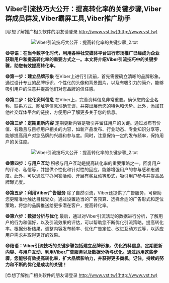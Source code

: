 ## **Viber引流技巧大公开：提高转化率的关键步骤,Viber群成员群发,Viber霸屏工具,Viber推广助手**

[😍想了解推广相关软件的朋友请登录 http://www.vst.tw](http://www.vst.tw)

 <center><img src="https://vst.tw/MP4/tuiguang/png/0.png" alt="Viber引流技巧大公开：提高转化率的关键步骤_2.txt"></center>

**😄导语：在当今数字化时代，利用各种社交媒体平台进行市场推广已经成为企业获取用户和提高转化率的重要方式之一。本文将介绍Viber引流技巧中的关键步骤，助您有效提高转化率。**

**😄第一步：建立品牌形象**
在Viber上进行引流前，首先需要确立清晰的品牌形象。通过设计专业的品牌标识、个性化的头像和背景图片，以及有吸引力的简介，能够吸引用户的注意并提高他们对您品牌的信任感。

**😄第二步：优化资料信息**
在Viber上，完善资料信息非常重要。确保您的企业名称、联系方式、网址等信息准确无误，并突出展示您的特色和优势。此外，添加其他社交媒体平台的链接，方便用户了解更多关于您的信息。

**😄第三步：定期更新内容**
定期更新内容是吸引并留住用户的关键。通过发布有价值、有趣且与目标用户相关的内容，如新产品发布、行业动态、专业知识分享等，能够提高用户对您品牌的兴趣和参与度。同时，注意保持一定的发布频率，保持用户的关注度。

 <center><img src="https://vst.tw/MP4/tuiguang/png/8.png" alt="Viber引流技巧大公开：提高转化率的关键步骤_2.txt"></center>

**😄第四步：与用户互动**
积极与用户互动是提高转化率的重要策略之一。回复用户的评论、私信等，并提供个性化和针对性的回应，能够增强用户的参与感和忠诚度。此外，可以通过举办问答活动、开展有奖互动等形式，吸引用户参与并提高品牌曝光度。

**😄第五步：利用Viber广告服务**
除了自然引流，Viber还提供了广告服务，可帮助您更精准地触达目标受众。通过设置适当的广告预算、选择合适的广告形式和定位策略，将您的品牌推送给更多潜在客户，提高转化率。

**😄第六步：数据分析与优化**
最后，通过对Viber引流活动的数据进行分析，了解用户的行为和偏好，以及引流效果的评估，可以帮助您不断优化引流策略，提高转化率。根据分析结果，调整内容发布频率、优化广告定位、改进互动方式等，以适应用户需求并取得更好的效果。

**😄结语：Viber引流技巧的关键步骤包括建立品牌形象、优化资料信息、定期更新内容、与用户互动、利用Viber广告服务以及数据分析与优化。通过运用这些步骤，您能够有效提高转化率，扩大品牌影响力，并获得更多商机。记住，持续的努力和不断的优化是成功的关键！**

[😍想了解推广相关软件的朋友请登录 http://www.vst.tw](http://www.vst.tw)



